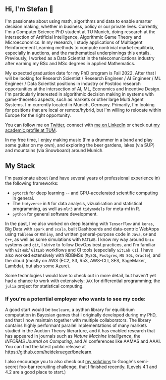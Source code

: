 ## Hi, I'm Stefan 👋

I'm passionate about using math, algorithms and data to enable smarter decision making, whether in business, policy or our private lives.
Currently, I'm a Computer Science PhD student at TU Munich, doing research at the intersection of Artificial Intelligence, Algorithmic Game Theory and Microeconomics.
In my research, I study applications of Multiagent Reinforcement Learning methods to compute nontrivial market equilibria, especially in auctions, and the mathematical underpinnings this entails. Previously, I worked as a Data Scientist in the telecomunications industry after earning my BSc and MSc degrees in applied Mathematics.

My expected graduation date for my PhD program is Fall 2022. After that I will be looking for Research Scientist / Research Engineer / AI Engineer / ML Engineer / Data Scientist positions in industry or Postdoc research opportunities at the intersection of AI, ML, Economics and Incentive Design. I'm particularly interested in algorithmic decision making in systems with game-theoretic aspects, such as markets or other large Multi Agent Systems.
I'm currently located in Munich, Germany. Primarily, I'm looking for positions that are local or remote/hybrid, but I'm willing to relocate within Europe for the right opportunity.

You can follow me on [Twitter](https://twitter.com/hdkrgr), connect with [me on LinkedIn](https://www.linkedin.com/in/heidekrueger/) or check out [my academic profile at TUM](https://www.cs.cit.tum.de/en/dss/members/stefan-heidekrueger/).

In my free time, I enjoy making music (I'm a drummer in a band and play some guitar on my own), and exploring the beer gardens, lakes (via SUP) and mountains (via Snowboard) around Munich.

## My Stack

I'm passionate about (and have several years of professional experience in) the following frameworks:

* `pytorch` for deep learning -- and GPU-accelerated scientific computing in general.
* The `tidyverse` in `R` for data analysis, vizualisation and statistical programming, as well as `mlr3` and `tidymodels` for meta-ml in R. 
* `python` for general software development.

In the past, I've also worked on deep learning with `TensorFlow` and `keras`, Big Data with `spark` and `scala`, built Dashboards and data-centric WebApps using `Tableau` or `RShiny`, and written general-purpose code in `Java`, `C#` and `C++`, as well as some simulations with `MATLAB`. I know my way around `Unix` systems and `git`, I strive to follow DevOps best practices, and I'm familiar with `GitHub`/ `GitLab` workflows and CI tools (especially `GitLab CI`). I have also worked extensively with RDBMSs (`MySQL`, `Postgres`, `MS SQL`, `Oracle`), and the cloud (mostly on AWS (EC2, S3, R53, AWS-CLI, SES, SageMaker, Lambda), but also some Azure).

Some technlogies I would love to check out in more detail, but haven't yet had a chance to work with extensively: `JAX` for differential programming; the `julia` project for statistical computing.


### If you're a potential employer who wants to see my code:

A good start would be `bnelearn`, a python library for equilibrium computation in Bayesian games that I originally developed during my PhD, and that I now maintain together with multiple collaborators. The library contains highly performant parallel implementations of many markets studied in the Auction Theory literarture, and it has enabled research that has appeared in journals such as _Nature Machine Intelligence_, the _INFORMS Journal on Computing_, and AI conferences like AAMAS and AAAI. You can find the latest public release at https://github.com/heidekrueger/bnelearn.

I also encourage you to also check out [my solutions](https://github.com/heidekrueger/f00b4r-Challenge) to Google's semi-secret foo-bar recruiting challenge, that I finished recently. (Levels 4.1 and 4.2 are a good place to start.)
